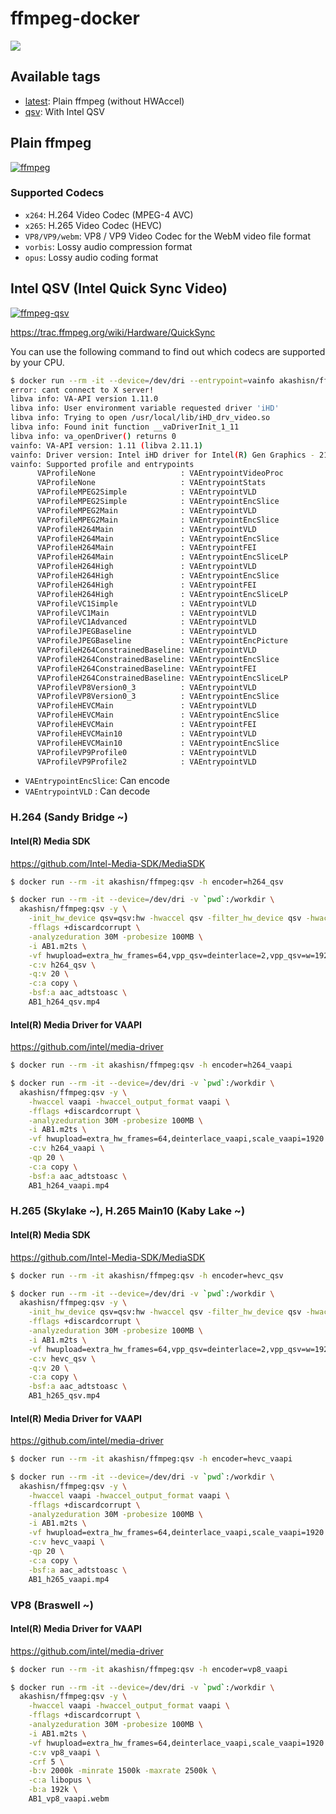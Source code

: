 # ffmpeg-docker

![](https://dockeri.co/image/akashisn/ffmpeg)

## Available tags

- [latest](https://github.com/AkashiSN/ffmpeg-docker/blob/main/Dockerfile): Plain ffmpeg (without HWAccel)
- [qsv](https://github.com/AkashiSN/ffmpeg-docker/blob/main/qsv.Dockerfile): With Intel QSV

## Plain ffmpeg

[![ffmpeg](https://github.com/AkashiSN/ffmpeg-docker/actions/workflows/ffmpeg.yml/badge.svg)](https://github.com/AkashiSN/ffmpeg-docker/actions/workflows/ffmpeg.yml)

### Supported Codecs

- `x264`: H.264 Video Codec (MPEG-4 AVC)
- `x265`: H.265 Video Codec (HEVC)
- `VP8/VP9/webm`: VP8 / VP9 Video Codec for the WebM video file format
- `vorbis`: Lossy audio compression format
- `opus`: Lossy audio coding format

## Intel QSV (Intel Quick Sync Video)

[![ffmpeg-qsv](https://github.com/AkashiSN/ffmpeg-docker/actions/workflows/ffmpeg-qsv.yml/badge.svg)](https://github.com/AkashiSN/ffmpeg-docker/actions/workflows/ffmpeg-qsv.yml)

https://trac.ffmpeg.org/wiki/Hardware/QuickSync

You can use the following command to find out which codecs are supported by your CPU.

```bash
$ docker run --rm -it --device=/dev/dri --entrypoint=vainfo akashisn/ffmpeg:qsv
error: cant connect to X server!
libva info: VA-API version 1.11.0
libva info: User environment variable requested driver 'iHD'
libva info: Trying to open /usr/local/lib/iHD_drv_video.so
libva info: Found init function __vaDriverInit_1_11
libva info: va_openDriver() returns 0
vainfo: VA-API version: 1.11 (libva 2.11.1)
vainfo: Driver version: Intel iHD driver for Intel(R) Gen Graphics - 21.1.3 (bec8e138)
vainfo: Supported profile and entrypoints
      VAProfileNone                   : VAEntrypointVideoProc
      VAProfileNone                   : VAEntrypointStats
      VAProfileMPEG2Simple            : VAEntrypointVLD
      VAProfileMPEG2Simple            : VAEntrypointEncSlice
      VAProfileMPEG2Main              : VAEntrypointVLD
      VAProfileMPEG2Main              : VAEntrypointEncSlice
      VAProfileH264Main               : VAEntrypointVLD
      VAProfileH264Main               : VAEntrypointEncSlice
      VAProfileH264Main               : VAEntrypointFEI
      VAProfileH264Main               : VAEntrypointEncSliceLP
      VAProfileH264High               : VAEntrypointVLD
      VAProfileH264High               : VAEntrypointEncSlice
      VAProfileH264High               : VAEntrypointFEI
      VAProfileH264High               : VAEntrypointEncSliceLP
      VAProfileVC1Simple              : VAEntrypointVLD
      VAProfileVC1Main                : VAEntrypointVLD
      VAProfileVC1Advanced            : VAEntrypointVLD
      VAProfileJPEGBaseline           : VAEntrypointVLD
      VAProfileJPEGBaseline           : VAEntrypointEncPicture
      VAProfileH264ConstrainedBaseline: VAEntrypointVLD
      VAProfileH264ConstrainedBaseline: VAEntrypointEncSlice
      VAProfileH264ConstrainedBaseline: VAEntrypointFEI
      VAProfileH264ConstrainedBaseline: VAEntrypointEncSliceLP
      VAProfileVP8Version0_3          : VAEntrypointVLD
      VAProfileVP8Version0_3          : VAEntrypointEncSlice
      VAProfileHEVCMain               : VAEntrypointVLD
      VAProfileHEVCMain               : VAEntrypointEncSlice
      VAProfileHEVCMain               : VAEntrypointFEI
      VAProfileHEVCMain10             : VAEntrypointVLD
      VAProfileHEVCMain10             : VAEntrypointEncSlice
      VAProfileVP9Profile0            : VAEntrypointVLD
      VAProfileVP9Profile2            : VAEntrypointVLD
```

- `VAEntrypointEncSlice`: Can encode
- `VAEntrypointVLD` : Can decode

### H.264 (Sandy Bridge ~)

#### Intel(R) Media SDK

https://github.com/Intel-Media-SDK/MediaSDK

```bash
$ docker run --rm -it akashisn/ffmpeg:qsv -h encoder=h264_qsv
```

```bash
$ docker run --rm -it --device=/dev/dri -v `pwd`:/workdir \
  akashisn/ffmpeg:qsv -y \
    -init_hw_device qsv=qsv:hw -hwaccel qsv -filter_hw_device qsv -hwaccel_output_format qsv \
    -fflags +discardcorrupt \
    -analyzeduration 30M -probesize 100MB \
    -i AB1.m2ts \
    -vf hwupload=extra_hw_frames=64,vpp_qsv=deinterlace=2,vpp_qsv=w=1920:h=1080,fps=30000/1001 \
    -c:v h264_qsv \
    -q:v 20 \
    -c:a copy \
    -bsf:a aac_adtstoasc \
    AB1_h264_qsv.mp4
```

#### Intel(R) Media Driver for VAAPI

https://github.com/intel/media-driver

```bash
$ docker run --rm -it akashisn/ffmpeg:qsv -h encoder=h264_vaapi
```

```bash
$ docker run --rm -it --device=/dev/dri -v `pwd`:/workdir \
  akashisn/ffmpeg:qsv -y \
    -hwaccel vaapi -hwaccel_output_format vaapi \
    -fflags +discardcorrupt \
    -analyzeduration 30M -probesize 100MB \
    -i AB1.m2ts \
    -vf hwupload=extra_hw_frames=64,deinterlace_vaapi,scale_vaapi=1920:1080,sharpness_vaapi,fps=30000/1001 \
    -c:v h264_vaapi \
    -qp 20 \
    -c:a copy \
    -bsf:a aac_adtstoasc \
    AB1_h264_vaapi.mp4
```

### H.265 (Skylake ~), H.265 Main10 (Kaby Lake ~)


#### Intel(R) Media SDK

https://github.com/Intel-Media-SDK/MediaSDK


```bash
$ docker run --rm -it akashisn/ffmpeg:qsv -h encoder=hevc_qsv
```

```bash
$ docker run --rm -it --device=/dev/dri -v `pwd`:/workdir \
  akashisn/ffmpeg:qsv -y \
    -init_hw_device qsv=qsv:hw -hwaccel qsv -filter_hw_device qsv -hwaccel_output_format qsv \
    -fflags +discardcorrupt \
    -analyzeduration 30M -probesize 100MB \
    -i AB1.m2ts \
    -vf hwupload=extra_hw_frames=64,vpp_qsv=deinterlace=2,vpp_qsv=w=1920:h=1080,fps=30000/1001 \
    -c:v hevc_qsv \
    -q:v 20 \
    -c:a copy \
    -bsf:a aac_adtstoasc \
    AB1_h265_qsv.mp4
```

#### Intel(R) Media Driver for VAAPI

https://github.com/intel/media-driver

```bash
$ docker run --rm -it akashisn/ffmpeg:qsv -h encoder=hevc_vaapi
```

```bash
$ docker run --rm -it --device=/dev/dri -v `pwd`:/workdir \
  akashisn/ffmpeg:qsv -y \
    -hwaccel vaapi -hwaccel_output_format vaapi \
    -fflags +discardcorrupt \
    -analyzeduration 30M -probesize 100MB \
    -i AB1.m2ts \
    -vf hwupload=extra_hw_frames=64,deinterlace_vaapi,scale_vaapi=1920:1080,sharpness_vaapi,fps=30000/1001 \
    -c:v hevc_vaapi \
    -qp 20 \
    -c:a copy \
    -bsf:a aac_adtstoasc \
    AB1_h265_vaapi.mp4
```

### VP8 (Braswell ~)

#### Intel(R) Media Driver for VAAPI

https://github.com/intel/media-driver

```bash
$ docker run --rm -it akashisn/ffmpeg:qsv -h encoder=vp8_vaapi
```

```bash
$ docker run --rm -it --device=/dev/dri -v `pwd`:/workdir \
  akashisn/ffmpeg:qsv -y \
    -hwaccel vaapi -hwaccel_output_format vaapi \
    -fflags +discardcorrupt \
    -analyzeduration 30M -probesize 100MB \
    -i AB1.m2ts \
    -vf hwupload=extra_hw_frames=64,deinterlace_vaapi,scale_vaapi=1920:1080,sharpness_vaapi,fps=30000/1001 \
    -c:v vp8_vaapi \
    -crf 5 \
    -b:v 2000k -minrate 1500k -maxrate 2500k \
    -c:a libopus \
    -b:a 192k \
    AB1_vp8_vaapi.webm
```
